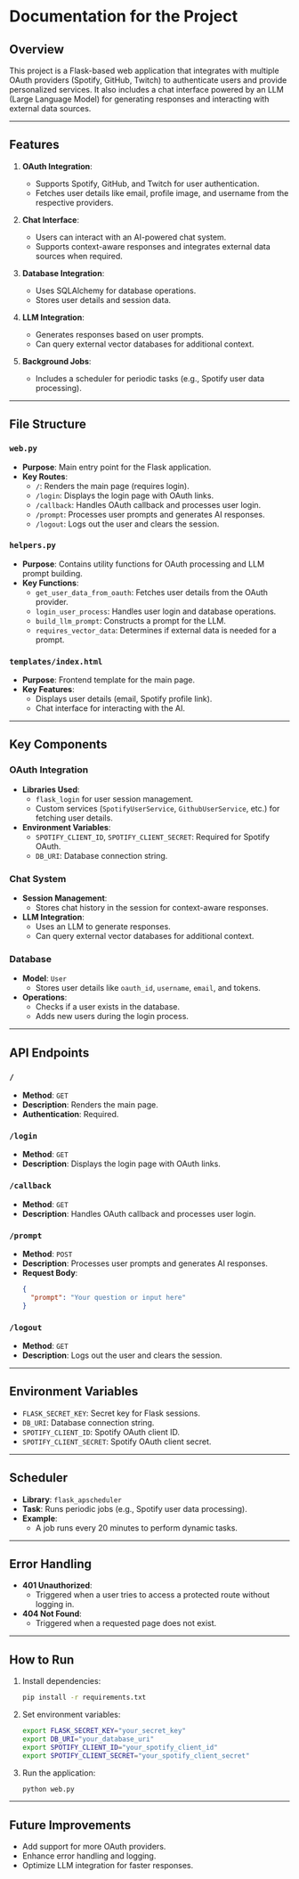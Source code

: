 # Documentation for the Project

## Overview
This project is a Flask-based web application that integrates with multiple OAuth providers (Spotify, GitHub, Twitch) to authenticate users and provide personalized services. It also includes a chat interface powered by an LLM (Large Language Model) for generating responses and interacting with external data sources.

---

## Features
1. **OAuth Integration**:
   - Supports Spotify, GitHub, and Twitch for user authentication.
   - Fetches user details like email, profile image, and username from the respective providers.

2. **Chat Interface**:
   - Users can interact with an AI-powered chat system.
   - Supports context-aware responses and integrates external data sources when required.

3. **Database Integration**:
   - Uses SQLAlchemy for database operations.
   - Stores user details and session data.

4. **LLM Integration**:
   - Generates responses based on user prompts.
   - Can query external vector databases for additional context.

5. **Background Jobs**:
   - Includes a scheduler for periodic tasks (e.g., Spotify user data processing).

---

## File Structure
### `web.py`
- **Purpose**: Main entry point for the Flask application.
- **Key Routes**:
  - `/`: Renders the main page (requires login).
  - `/login`: Displays the login page with OAuth links.
  - `/callback`: Handles OAuth callback and processes user login.
  - `/prompt`: Processes user prompts and generates AI responses.
  - `/logout`: Logs out the user and clears the session.

### `helpers.py`
- **Purpose**: Contains utility functions for OAuth processing and LLM prompt building.
- **Key Functions**:
  - `get_user_data_from_oauth`: Fetches user details from the OAuth provider.
  - `login_user_process`: Handles user login and database operations.
  - `build_llm_prompt`: Constructs a prompt for the LLM.
  - `requires_vector_data`: Determines if external data is needed for a prompt.

### `templates/index.html`
- **Purpose**: Frontend template for the main page.
- **Key Features**:
  - Displays user details (email, Spotify profile link).
  - Chat interface for interacting with the AI.

---

## Key Components
### OAuth Integration
- **Libraries Used**:
  - `flask_login` for user session management.
  - Custom services (`SpotifyUserService`, `GithubUserService`, etc.) for fetching user details.
- **Environment Variables**:
  - `SPOTIFY_CLIENT_ID`, `SPOTIFY_CLIENT_SECRET`: Required for Spotify OAuth.
  - `DB_URI`: Database connection string.

### Chat System
- **Session Management**:
  - Stores chat history in the session for context-aware responses.
- **LLM Integration**:
  - Uses an LLM to generate responses.
  - Can query external vector databases for additional context.

### Database
- **Model**: `User`
  - Stores user details like `oauth_id`, `username`, `email`, and tokens.
- **Operations**:
  - Checks if a user exists in the database.
  - Adds new users during the login process.

---

## API Endpoints
### `/`
- **Method**: `GET`
- **Description**: Renders the main page.
- **Authentication**: Required.

### `/login`
- **Method**: `GET`
- **Description**: Displays the login page with OAuth links.

### `/callback`
- **Method**: `GET`
- **Description**: Handles OAuth callback and processes user login.

### `/prompt`
- **Method**: `POST`
- **Description**: Processes user prompts and generates AI responses.
- **Request Body**:
  ```json
  {
    "prompt": "Your question or input here"
  }
  ```

### `/logout`
- **Method**: `GET`
- **Description**: Logs out the user and clears the session.

---

## Environment Variables
- `FLASK_SECRET_KEY`: Secret key for Flask sessions.
- `DB_URI`: Database connection string.
- `SPOTIFY_CLIENT_ID`: Spotify OAuth client ID.
- `SPOTIFY_CLIENT_SECRET`: Spotify OAuth client secret.

---

## Scheduler
- **Library**: `flask_apscheduler`
- **Task**: Runs periodic jobs (e.g., Spotify user data processing).
- **Example**:
  - A job runs every 20 minutes to perform dynamic tasks.

---

## Error Handling
- **401 Unauthorized**:
  - Triggered when a user tries to access a protected route without logging in.
- **404 Not Found**:
  - Triggered when a requested page does not exist.

---

## How to Run
1. Install dependencies:
   ```bash
   pip install -r requirements.txt
   ```
2. Set environment variables:
   ```bash
   export FLASK_SECRET_KEY="your_secret_key"
   export DB_URI="your_database_uri"
   export SPOTIFY_CLIENT_ID="your_spotify_client_id"
   export SPOTIFY_CLIENT_SECRET="your_spotify_client_secret"
   ```
3. Run the application:
   ```bash
   python web.py
   ```

---

## Future Improvements
- Add support for more OAuth providers.
- Enhance error handling and logging.
- Optimize LLM integration for faster responses.